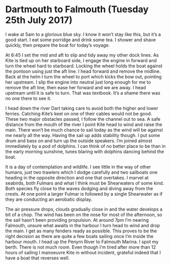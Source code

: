 
# Dartmouth to Falmouth (Tuesday 25th July 2017) #

I wake at 5am to a glorious blue sky. I know it won’t stay like this, but it’s a good start. I eat some porridge and drink some tea. I shower and shave quickly, then prepare the boat for today’s voyage.

At 6:45 I set the mid and aft to slip and tidy away my other dock lines. As Kite is tied up on her starboard side, I engage the engine in forward and turn the wheel hard to starboard. Locking the wheel holds the boat against the pontoon using just the aft line. I head forward and remove the midline. Back at the helm I turn the wheel to port which kicks the bow out, pointing her upstream. I slip the engine into neutral just long enough for me to remove the aft line, then ease her forward and we are away. I head upstream until it is safe to turn. That was textbook. It’s a shame there was no one there to see it.

I head down the river Dart taking care to avoid both the higher and lower ferries. Catching Kite’s keel on one of their cables would not be good. These two major obstacles passed, I follow the channel out to sea. A safe distance from the mouth of the river I point Kite head to wind and raise the main. There won’t be much chance to sail today as the wind will be against me nearly all the way. Having the sail up adds stability though. I put some drum and bass on and turn up the outside speakers. I’m joined almost immediately by a pod of dolphins. I can think of no better place to be than in the early morning sunshine, tunes blaring with dolphins dancing behind the boat.

It is a day of contemplation and wildlife. I see little in the way of other humans, just two trawlers which I dodge carefully and two sailboats one heading in the opposite direction and one that overtakes. I marvel at seabirds, both Fulmars and what I think must be Shearwaters of some kind. Both species fly close to the waves dodging and diving away from the crests. At one point a larger Fulmar is followed by a single Shearwater as if they are conducting an aerobatic display.

The air pressure drops, clouds gradually close in and the water develops a bit of a chop. The wind has been on the nose for most of the afternoon, so the sail hasn’t been providing propulsion. At around 7pm I’m nearing Falmouth, unsure what awaits in the harbour I turn head to wind and drop the main. I get as many fenders ready as possible. This proves to be the right decision as there are quite a few boats sailing once I’m inside the harbour mouth. I head up the Penyrn River to Falmouth Marina. I spot my berth. There is not much room. Even though I’m tired after more than 12 hours of sailing I manoeuvre Kite in without incident, grateful indeed that I have a boat that reverses well.
